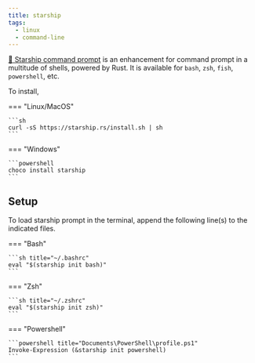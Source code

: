 ```yaml
---
title: starship
tags:
  - linux
  - command-line
---
```


[🚀 Starship command prompt](https://starship.rs/) is an enhancement for command prompt in a multitude of shells, powered by Rust. It is available for `bash`, `zsh`, `fish`, `powershell`, etc.

To install,

=== "Linux/MacOS"

    ```sh
    curl -sS https://starship.rs/install.sh | sh
    ```

=== "Windows"

    ```powershell
    choco install starship
    ```

## Setup

To load starship prompt in the terminal, append the following line(s) to the indicated files.

=== "Bash"

    ```sh title="~/.bashrc"
    eval "$(starship init bash)"
    ```

=== "Zsh"

    ```sh title="~/.zshrc"
    eval "$(starship init zsh)"
    ```

=== "Powershell"

    ```powershell title="Documents\PowerShell\profile.ps1"
    Invoke-Expression (&starship init powershell)
    ```
